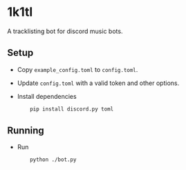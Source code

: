 # 1k1tl

A tracklisting bot for discord music bots.

## Setup
- Copy `example_config.toml` to `config.toml`.

- Update `config.toml` with a valid token and other options.

- Install dependencies
    ```bash
        pip install discord.py toml
    ```

## Running
- Run
    ```bash
        python ./bot.py
    ```